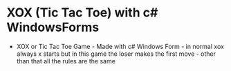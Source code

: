 # XOX (Tic Tac Toe) with c# WindowsForms
 - XOX or Tic Tac Toe Game - Made with c# Windows Form - in normal xox always x starts but in this game the loser makes the first move - other than that all the rules are the same
